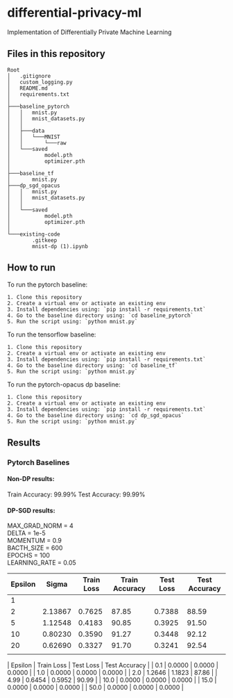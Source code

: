 # differential-privacy-ml
Implementation of Differentially Private Machine Learning

## Files in this repository
```
Root
│   .gitignore
│   custom_logging.py
│   README.md
│   requirements.txt
│
├───baseline_pytorch
│   │   mnist.py
│   │   mnist_datasets.py
│   │
│   ├───data
│   │   └───MNIST
│   │       └───raw
│   └───saved
│           model.pth
│           optimizer.pth
│
├───baseline_tf
│       mnist.py
├───dp_sgd_opacus
│   │   mnist.py
│   │   mnist_datasets.py
│   │
│   └───saved
│           model.pth
│           optimizer.pth
│  
└───existing-code
        .gitkeep
        mnist-dp (1).ipynb
```

## How to run

To run the pytorch baseline:

    1. Clone this repository 
    2. Create a virtual env or activate an existing env
    3. Install dependencies using: `pip install -r requirements.txt`
    4. Go to the baseline directory using: `cd baseline_pytorch`
    5. Run the script using: `python mnist.py`


To run the tensorflow baseline:

    1. Clone this repository 
    2. Create a virtual env or activate an existing env
    3. Install dependencies using: `pip install -r requirements.txt`
    4. Go to the baseline directory using: `cd baseline_tf`
    5. Run the script using: `python mnist.py`


To run the pytorch-opacus dp baseline:

    1. Clone this repository 
    2. Create a virtual env or activate an existing env
    3. Install dependencies using: `pip install -r requirements.txt`
    4. Go to the baseline directory using: `cd dp_sgd_opacus`
    5. Run the script using: `python mnist.py`

## Results

### Pytorch Baselines

#### Non-DP results:
Train Accuracy: 99.99%
Test Accuracy: 99.99%

#### DP-SGD results:

MAX_GRAD_NORM = 4  
DELTA = 1e-5  
MOMENTUM = 0.9  
BACTH_SIZE = 600  
EPOCHS = 100      
LEARNING_RATE = 0.05  


| Epsilon | Sigma    |Train Loss | Train Accuracy | Test Loss | Test Accuracy |
|---------|----------|-----------|----------------|-----------|---------------|
|    1    |          |           |                |           |               |
|    2    | 2.13867  |  0.7625   |     87.85      |  0.7388   |    88.59      |
|    5    | 1.12548  |  0.4183   |     90.85      |  0.3925   |    91.50      |
|    10   | 0.80230  |  0.3590   |     91.27      |  0.3448   |    92.12      |
|    20   | 0.62690  |  0.3327   |     91.70      |  0.3241   |    92.54      |
|         |          |           |                |           |               |


| Epsilon | Train Loss | Test Loss | Test Accuracy |
| 0.1     | 0.0000     | 0.0000    | 0.0000        |
| 1.0     | 0.0000     | 0.0000    | 0.0000        |
| 2.0     | 1.2646     | 1.1823    | 87.86         |
| 4.99    | 0.6454     | 0.5952    | 90.99         |
| 10.0    | 0.0000     | 0.0000    | 0.0000        |
| 15.0    | 0.0000     | 0.0000    | 0.0000        |
| 50.0    | 0.0000     | 0.0000    | 0.0000        |



